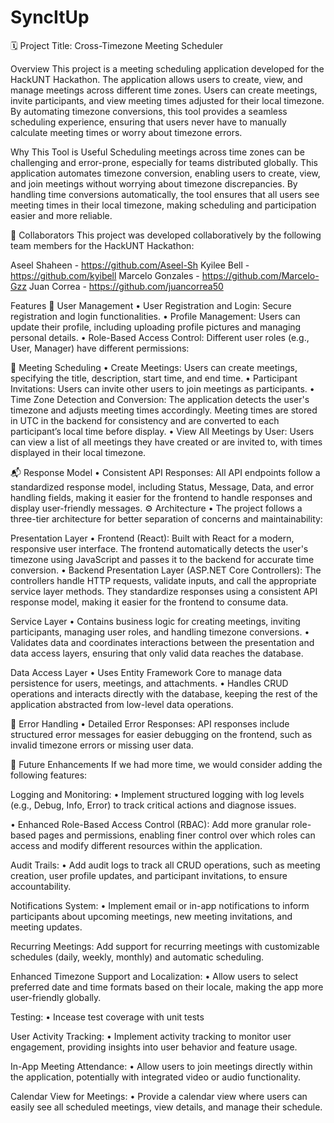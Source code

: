 # SyncItUp
🗓️ Project Title: Cross-Timezone Meeting Scheduler

Overview
This project is a meeting scheduling application developed for the HackUNT Hackathon. The application allows users to create, view, and manage meetings across different time zones. Users can create meetings, invite participants, and view meeting times adjusted for their local timezone. By automating timezone conversions, this tool provides a seamless scheduling experience, ensuring that users never have to manually calculate meeting times or worry about timezone errors.

Why This Tool is Useful
Scheduling meetings across time zones can be challenging and error-prone, especially for teams distributed globally. This application automates timezone conversion, enabling users to create, view, and join meetings without worrying about timezone discrepancies. By handling time conversions automatically, the tool ensures that all users see meeting times in their local timezone, making scheduling and participation easier and more reliable.

🤝 Collaborators
This project was developed collaboratively by the following team members for the HackUNT Hackathon:

Aseel Shaheen - https://github.com/Aseel-Sh
Kyilee Bell - https://github.com/kyibell
Marcelo Gonzales - https://github.com/Marcelo-Gzz
Juan Correa - https://github.com/juancorrea50

Features
🔐 User Management
• User Registration and Login: Secure registration and login functionalities.
• Profile Management: Users can update their profile, including uploading profile pictures and managing personal details.
• Role-Based Access Control: Different user roles (e.g., User, Manager) have different permissions:

📅 Meeting Scheduling
• Create Meetings: Users can create meetings, specifying the title, description, start time, and end time.
• Participant Invitations: Users can invite other users to join meetings as participants.
• Time Zone Detection and Conversion: The application detects the user's timezone and adjusts meeting times accordingly. Meeting times are stored in UTC in the backend for consistency and are converted to each participant’s local time before 
  display.
• View All Meetings by User: Users can view a list of all meetings they have created or are invited to, with times displayed in their local timezone.

📬 Response Model
• Consistent API Responses: All API endpoints follow a standardized response model, including Status, Message, Data, and error handling fields, making it easier for the frontend to handle responses and display user-friendly messages.
⚙️ Architecture
• The project follows a three-tier architecture for better separation of concerns and maintainability:

Presentation Layer
• Frontend (React): Built with React for a modern, responsive user interface. The frontend automatically detects the user's timezone using JavaScript and passes it to the backend for accurate time conversion.
• Backend Presentation Layer (ASP.NET Core Controllers): The controllers handle HTTP requests, validate inputs, and call the appropriate service layer methods. They standardize responses using a consistent API response model, making it easier 
  for the frontend to consume data.
  
Service Layer
• Contains business logic for creating meetings, inviting participants, managing user roles, and handling timezone conversions.
• Validates data and coordinates interactions between the presentation and data access layers, ensuring that only valid data reaches the database.

Data Access Layer
• Uses Entity Framework Core to manage data persistence for users, meetings, and attachments.
• Handles CRUD operations and interacts directly with the database, keeping the rest of the application abstracted from low-level data operations.

🚨 Error Handling
• Detailed Error Responses: API responses include structured error messages for easier debugging on the frontend, such as invalid timezone errors or missing user data.

🚀 Future Enhancements
If we had more time, we would consider adding the following features:

Logging and Monitoring:
• Implement structured logging with log levels (e.g., Debug, Info, Error) to track critical actions and diagnose issues.

• Enhanced Role-Based Access Control (RBAC):
Add more granular role-based pages and permissions, enabling finer control over which roles can access and modify different resources within the application.

Audit Trails:
• Add audit logs to track all CRUD operations, such as meeting creation, user profile updates, and participant invitations, to ensure accountability.

Notifications System:
• Implement email or in-app notifications to inform participants about upcoming meetings, new meeting invitations, and meeting updates.

Recurring Meetings:
Add support for recurring meetings with customizable schedules (daily, weekly, monthly) and automatic scheduling.

Enhanced Timezone Support and Localization:
• Allow users to select preferred date and time formats based on their locale, making the app more user-friendly globally.

Testing:
• Incease test coverage with unit tests

User Activity Tracking:
• Implement activity tracking to monitor user engagement, providing insights into user behavior and feature usage.

In-App Meeting Attendance:
• Allow users to join meetings directly within the application, potentially with integrated video or audio functionality.

Calendar View for Meetings:
• Provide a calendar view where users can easily see all scheduled meetings, view details, and manage their schedule.
